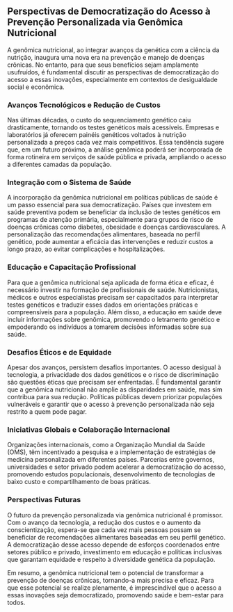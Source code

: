 
## Perspectivas de Democratização do Acesso à Prevenção Personalizada via Genômica Nutricional

A genômica nutricional, ao integrar avanços da genética com a ciência da nutrição, inaugura uma nova era na prevenção e manejo de doenças crônicas. No entanto, para que seus benefícios sejam amplamente usufruídos, é fundamental discutir as perspectivas de democratização do acesso a essas inovações, especialmente em contextos de desigualdade social e econômica.

### Avanços Tecnológicos e Redução de Custos

Nas últimas décadas, o custo do sequenciamento genético caiu drasticamente, tornando os testes genéticos mais acessíveis. Empresas e laboratórios já oferecem painéis genéticos voltados à nutrição personalizada a preços cada vez mais competitivos. Essa tendência sugere que, em um futuro próximo, a análise genômica poderá ser incorporada de forma rotineira em serviços de saúde pública e privada, ampliando o acesso a diferentes camadas da população.

### Integração com o Sistema de Saúde

A incorporação da genômica nutricional em políticas públicas de saúde é um passo essencial para sua democratização. Países que investem em saúde preventiva podem se beneficiar da inclusão de testes genéticos em programas de atenção primária, especialmente para grupos de risco de doenças crônicas como diabetes, obesidade e doenças cardiovasculares. A personalização das recomendações alimentares, baseada no perfil genético, pode aumentar a eficácia das intervenções e reduzir custos a longo prazo, ao evitar complicações e hospitalizações.

### Educação e Capacitação Profissional

Para que a genômica nutricional seja aplicada de forma ética e eficaz, é necessário investir na formação de profissionais de saúde. Nutricionistas, médicos e outros especialistas precisam ser capacitados para interpretar testes genéticos e traduzir esses dados em orientações práticas e compreensíveis para a população. Além disso, a educação em saúde deve incluir informações sobre genômica, promovendo o letramento genético e empoderando os indivíduos a tomarem decisões informadas sobre sua saúde.

### Desafios Éticos e de Equidade

Apesar dos avanços, persistem desafios importantes. O acesso desigual à tecnologia, a privacidade dos dados genéticos e o risco de discriminação são questões éticas que precisam ser enfrentadas. É fundamental garantir que a genômica nutricional não amplie as disparidades em saúde, mas sim contribua para sua redução. Políticas públicas devem priorizar populações vulneráveis e garantir que o acesso à prevenção personalizada não seja restrito a quem pode pagar.

### Iniciativas Globais e Colaboração Internacional

Organizações internacionais, como a Organização Mundial da Saúde (OMS), têm incentivado a pesquisa e a implementação de estratégias de medicina personalizada em diferentes países. Parcerias entre governos, universidades e setor privado podem acelerar a democratização do acesso, promovendo estudos populacionais, desenvolvimento de tecnologias de baixo custo e compartilhamento de boas práticas.

### Perspectivas Futuras

O futuro da prevenção personalizada via genômica nutricional é promissor. Com o avanço da tecnologia, a redução dos custos e o aumento da conscientização, espera-se que cada vez mais pessoas possam se beneficiar de recomendações alimentares baseadas em seu perfil genético. A democratização desse acesso depende de esforços coordenados entre setores público e privado, investimento em educação e políticas inclusivas que garantam equidade e respeito à diversidade genética da população.

Em resumo, a genômica nutricional tem o potencial de transformar a prevenção de doenças crônicas, tornando-a mais precisa e eficaz. Para que esse potencial se realize plenamente, é imprescindível que o acesso a essas inovações seja democratizado, promovendo saúde e bem-estar para todos.
```
